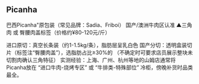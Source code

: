## Picanha
巴西Picanha"原包装（常见品牌：Sadia、Friboi）
国产/澳洲牛肉区认准 ▲三角肉 或 臀腰肉盖标签（价格约¥80-120元/斤）

进口原切：真空长条装（约1-1.5kg/条），脂肪层呈乳白色
国产分切：透明盒装切片（标签注“臀腰肉盖”），选脂肪占比≥30%的
（不确定时可要求店员展示整块未切割肉确认三角特征）
实测经验：上海、广州、杭州等地的山姆店通常将Picanha放在 “进口牛肉-烧烤专区” 或 “牛排类-特殊部位” 冷柜，傍晚补货时品类最全。

##  
